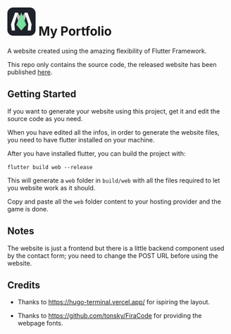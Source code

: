 # <img src="/assets/images/favicon.png" width="64"> My Portfolio

A website created using the amazing flexibility of Flutter Framework.

This repo only contains the source code, the released website has been published [here](https://marcotammaro.it).


## Getting Started

If you want to generate your website using this project, get it and edit the source code as you need.

When you have edited all the infos, in order to generate the website files, you need to have flutter installed on your machine.

After you have installed flutter, you can build the project with:
```
flutter build web --release
```
This will generate a ```web``` folder in ```build/web``` with all the files required to let you website work as it should.

Copy and paste all the ```web``` folder content to your hosting provider and the game is done.

## Notes

The website is just a frontend but there is a little backend component used by the contact form; you need to change the POST URL before using the website.

## Credits

* Thanks to https://hugo-terminal.vercel.app/ for ispiring the layout.

* Thanks to https://github.com/tonsky/FiraCode for providing the webpage fonts.
